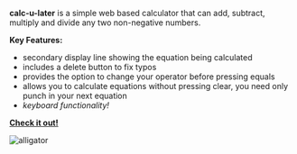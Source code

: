**calc-u-later** is a simple web based calculator that can add, subtract, multiply and divide any two non-negative numbers.

**Key Features:**
- secondary display line showing the equation being calculated
- includes a delete button to fix typos
- provides the option to change your operator before pressing equals
- allows you to calculate equations without pressing clear, you need only punch in your next equation
- *keyboard functionality!*

[**Check it out!**](https://pages.github.com/](https://accelangel.github.io/calc-u-later/))

![alligator](https://user-images.githubusercontent.com/112129390/232194130-f4d399dd-6c3f-46be-a81a-66397ad9c1d9.jpg)
